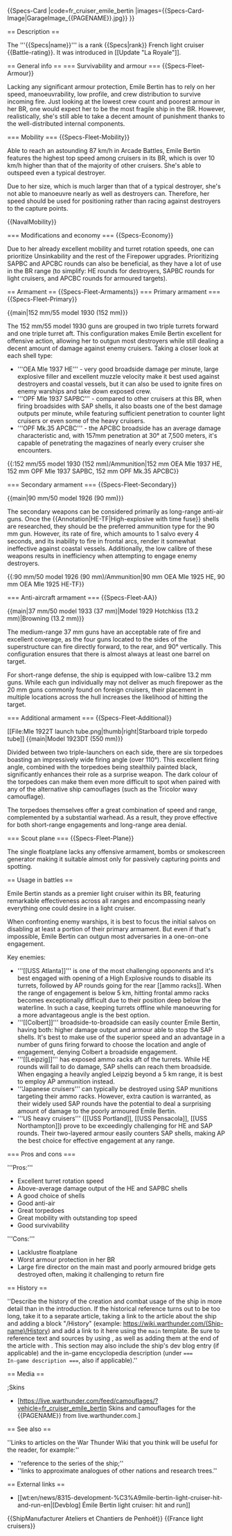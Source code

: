 {{Specs-Card
|code=fr_cruiser_emile_bertin
|images={{Specs-Card-Image|GarageImage_{{PAGENAME}}.jpg}}
}}

== Description ==
<!-- ''In the first part of the description, cover the history of the ship's creation and military application. In the second part, tell the reader about using this ship in the game. Add a screenshot: if a beginner player has a hard time remembering vehicles by name, a picture will help them identify the ship in question.'' -->
The '''{{Specs|name}}''' is a rank {{Specs|rank}} French light cruiser {{Battle-rating}}. It was introduced in [[Update "La Royale"]].

== General info ==
=== Survivability and armour ===
{{Specs-Fleet-Armour}}
<!-- ''Talk about the vehicle's armour. Note the most well-defended and most vulnerable zones, e.g. the ammo magazine. Evaluate the composition of components and assemblies responsible for movement and manoeuvrability. Evaluate the survivability of the primary and secondary armaments separately. Don't forget to mention the size of the crew, which plays an important role in fleet mechanics. Save tips on preserving survivability for the "Usage in battles" section. If necessary, use a graphical template to show the most well-protected or most vulnerable points in the armour.'' -->
Lacking any significant armour protection, Emile Bertin has to rely on her speed, manoeuvrability, low profile, and crew distribution to survive incoming fire. Just looking at the lowest crew count and poorest armour in her BR, one would expect her to be the most fragile ship in the BR. However, realistically, she's still able to take a decent amount of punishment thanks to the well-distributed internal components.

=== Mobility ===
{{Specs-Fleet-Mobility}}
<!-- ''Write about the ship's mobility. Evaluate its power and manoeuvrability, rudder rerouting speed, stopping speed at full tilt, with its maximum forward and reverse speed.'' -->
Able to reach an astounding 87 km/h in Arcade Battles, Emile Bertin features the highest top speed among cruisers in its BR, which is over 10 km/h higher than that of the majority of other cruisers. She's able to outspeed even a typical destroyer.

Due to her size, which is much larger than that of a typical destroyer, she's not able to manoeuvre nearly as well as destroyers can. Therefore, her speed should be used for positioning rather than racing against destroyers to the capture points.

{{NavalMobility}}

=== Modifications and economy ===
{{Specs-Economy}}

Due to her already excellent mobility and turret rotation speeds, one can prioritize Unsinkability and the rest of the Firepower upgrades. Prioritizing SAPBC and APCBC rounds can also be beneficial, as they have a lot of use in the BR range (to simplify: HE rounds for destroyers, SAPBC rounds for light cruisers, and APCBC rounds for armoured targets).

== Armament ==
{{Specs-Fleet-Armaments}}
=== Primary armament ===
{{Specs-Fleet-Primary}}
<!-- ''Provide information about the characteristics of the primary armament. Evaluate their efficacy in battle based on their reload speed, ballistics and the capacity of their shells. Add a link to the main article about the weapon: <code><nowiki>{{main|Weapon name (calibre)}}</nowiki></code>. Broadly describe the ammunition available for the primary armament, and provide recommendations on how to use it and which ammunition to choose.'' -->
{{main|152 mm/55 model 1930 (152 mm)}}

The 152 mm/55 model 1930 guns are grouped in two triple turrets forward and one triple turret aft. This configuration makes Emile Bertin excellent for offensive action, allowing her to outgun most destroyers while still dealing a decent amount of damage against enemy cruisers. Taking a closer look at each shell type:

* '''OEA Mle 1937 HE''' - very good broadside damage per minute, large explosive filler and excellent muzzle velocity make it best used against destroyers and coastal vessels, but it can also be used to ignite fires on enemy warships and take down exposed crew.
* '''OPF Mle 1937 SAPBC''' - compared to other cruisers at this BR, when firing broadsides with SAP shells, it also boasts one of the best damage outputs per minute, while featuring sufficient penetration to counter light cruisers or even some of the heavy cruisers.
* '''OPF Mk.35 APCBC''' - the APCBC broadside has an average damage characteristic and, with 157mm penetration at 30° at 7,500 meters, it's capable of penetrating the magazines of nearly every cruiser she encounters.

{{:152 mm/55 model 1930 (152 mm)/Ammunition|152 mm OEA Mle 1937 HE, 152 mm OPF Mle 1937 SAPBC, 152 mm OPF Mk.35 APCBC}}

=== Secondary armament ===
{{Specs-Fleet-Secondary}}
<!-- ''Some ships are fitted with weapons of various calibres. Secondary armaments are defined as weapons chosen with the control <code>Select secondary weapon</code>. Evaluate the secondary armaments and give advice on how to use them. Describe the ammunition available for the secondary armament. Provide recommendations on how to use them and which ammunition to choose. Remember that any anti-air armament, even heavy calibre weapons, belong in the next section. If there is no secondary armament, remove this section.'' -->
{{main|90 mm/50 model 1926 (90 mm)}}

The secondary weapons can be considered primarily as long-range anti-air guns. Once the {{Annotation|HE-TF|High-explosive with time fuse}} shells are researched, they should be the preferred ammunition type for the 90 mm gun. However, its rate of fire, which amounts to 1 salvo every 4 seconds, and its inability to fire in frontal arcs, render it somewhat ineffective against coastal vessels. Additionally, the low calibre of these weapons results in inefficiency when attempting to engage enemy destroyers.

{{:90 mm/50 model 1926 (90 mm)/Ammunition|90 mm OEA Mle 1925 HE, 90 mm OEA Mle 1925 HE-TF}}

=== Anti-aircraft armament ===
{{Specs-Fleet-AA}}
<!-- ''An important part of the ship's armament responsible for air defence. Anti-aircraft armament is defined by the weapon chosen with the control <code>Select anti-aircraft weapons</code>. Talk about the ship's anti-air cannons and machine guns, the number of guns and their positions, their effective range, and about their overall effectiveness – including against surface targets. If there are no anti-aircraft armaments, remove this section.'' -->
{{main|37 mm/50 model 1933 (37 mm)|Model 1929 Hotchkiss (13.2 mm)|Browning (13.2 mm)}}

The medium-range 37 mm guns have an acceptable rate of fire and excellent coverage, as the four guns located to the sides of the superstructure can fire directly forward, to the rear, and 90° vertically. This configuration ensures that there is almost always at least one barrel on target.

For short-range defense, the ship is equipped with low-calibre 13.2 mm guns. While each gun individually may not deliver as much firepower as the 20 mm guns commonly found on foreign cruisers, their placement in multiple locations across the hull increases the likelihood of hitting the target.

=== Additional armament ===
{{Specs-Fleet-Additional}}
<!-- ''Describe the available additional armaments of the ship: depth charges, mines, torpedoes. Talk about their positions, available ammunition and launch features such as dead zones of torpedoes. If there is no additional armament, remove this section.'' -->
[[File:Mle 1922T launch tube.png|thumb|right|Starboard triple torpedo tube]]
{{main|Model 1923DT (550 mm)}}

Divided between two triple-launchers on each side, there are six torpedoes boasting an impressively wide firing angle (over 110°). This excellent firing angle, combined with the torpedoes being stealthily painted black, significantly enhances their role as a surprise weapon. The dark colour of the torpedoes can make them even more difficult to spot when paired with any of the alternative ship camouflages (such as the Tricolor wavy camouflage).

The torpedoes themselves offer a great combination of speed and range, complemented by a substantial warhead. As a result, they prove effective for both short-range engagements and long-range area denial.

=== Scout plane ===
{{Specs-Fleet-Plane}}

The single floatplane lacks any offensive armament, bombs or smokescreen generator making it suitable almost only for passively capturing points and spotting.

== Usage in battles ==
<!-- ''Describe the technique of using this ship, the characteristics of her use in a team and tips on strategy. Abstain from writing an entire guide – don't try to provide a single point of view, but give the reader food for thought. Talk about the most dangerous opponents for this vehicle and provide recommendations on fighting them. If necessary, note the specifics of playing with this vehicle in various modes (AB, RB, SB).'' -->
Emile Bertin stands as a premier light cruiser within its BR, featuring remarkable effectiveness across all ranges and encompassing nearly everything one could desire in a light cruiser.

When confronting enemy warships, it is best to focus the initial salvos on disabling at least a portion of their primary armament. But even if that's impossible, Emile Bertin can outgun most adversaries in a one-on-one engagement.

Key enemies:

* '''[[USS Atlanta]]''' is one of the most challenging opponents and it's best engaged with opening of a High Explosive rounds to disable its turrets, followed by AP rounds going for the rear [[ammo racks]]. When the range of engagement is below 5 km, hitting frontal ammo racks becomes exceptionally difficult due to their position deep below the waterline. In such a case, keeping turrets offline while manoeuvring for a more advantageous angle is the best option.
* '''[[Colbert]]''' broadside-to-broadside can easily counter Emile Bertin, having both: higher damage output and armour able to stop the SAP shells. It's best to make use of the superior speed and an advantage in a number of guns firing forward to choose the location and angle of engagement, denying Colbert a broadside engagement.
* '''[[Leipzig]]''' has exposed ammo racks aft of the turrets. While HE rounds will fail to do damage, SAP shells can reach them broadside. When engaging a heavily angled Leipzig beyond a 5 km range, it is best to employ AP ammunition instead.
* '''Japanese cruisers''' can typically be destroyed using SAP munitions targeting their ammo racks. However, extra caution is warranted, as their widely used SAP rounds have the potential to deal a surprising amount of damage to the poorly armoured Emile Bertin.
* '''US heavy cruisers''' ([[USS Portland]], [[USS Pensacola]], [[USS Northampton]]) prove to be exceedingly challenging for HE and SAP rounds. Their two-layered armour easily counters SAP shells, making AP the best choice for effective engagement at any range.

=== Pros and cons ===
<!-- ''Summarise and briefly evaluate the vehicle in terms of its characteristics and combat effectiveness. Mark its pros and cons in the bulleted list. Try not to use more than 6 points for each of the characteristics. Avoid using categorical definitions such as "bad", "good" and the like - use substitutions with softer forms such as "inadequate" and "effective".'' -->

'''Pros:'''

* Excellent turret rotation speed
* Above-average damage output of the HE and SAPBC shells
* A good choice of shells
* Good anti-air
* Great torpedoes
* Great mobility with outstanding top speed
* Good survivability

'''Cons:'''

* Lacklustre floatplane
* Worst armour protection in her BR
* Large fire director on the main mast and poorly armoured bridge gets destroyed often, making it challenging to return fire

== History ==
<!-- ''Describe the history of the creation and combat usage of the ship in more detail than in the introduction. If the historical reference turns out to be too long, take it to a separate article, taking a link to the article about the ship and adding a block "/History" (example: <nowiki>https://wiki.warthunder.com/(Ship-name)/History</nowiki>) and add a link to it here using the <code>main</code> template. Be sure to reference text and sources by using <code><nowiki><ref></ref></nowiki></code>, as well as adding them at the end of the article with <code><nowiki><references /></nowiki></code>. This section may also include the ship's dev blog entry (if applicable) and the in-game encyclopedia description (under <code><nowiki>=== In-game description ===</nowiki></code>, also if applicable).'' -->
''Describe the history of the creation and combat usage of the ship in more detail than in the introduction. If the historical reference turns out to be too long, take it to a separate article, taking a link to the article about the ship and adding a block "/History" (example: <nowiki>https://wiki.warthunder.com/(Ship-name)/History</nowiki>) and add a link to it here using the <code>main</code> template. Be sure to reference text and sources by using <code><nowiki><ref></ref></nowiki></code>, as well as adding them at the end of the article with <code><nowiki><references /></nowiki></code>. This section may also include the ship's dev blog entry (if applicable) and the in-game encyclopedia description (under <code><nowiki>=== In-game description ===</nowiki></code>, also if applicable).''

== Media ==
<!-- ''Excellent additions to the article would be video guides, screenshots from the game, and photos.'' -->

;Skins
* [https://live.warthunder.com/feed/camouflages/?vehicle=fr_cruiser_emile_bertin Skins and camouflages for the {{PAGENAME}} from live.warthunder.com.]

== See also ==
<!-- ''Links to articles on the War Thunder Wiki that you think will be useful for the reader, for example:''
* ''reference to the series of the ship;''
* ''links to approximate analogues of other nations and research trees.'' -->
''Links to articles on the War Thunder Wiki that you think will be useful for the reader, for example:''
* ''reference to the series of the ship;''
* ''links to approximate analogues of other nations and research trees.''

== External links ==
<!-- ''Paste links to sources and external resources, such as:''
* ''topic on the official game forum;''
* ''other literature.'' -->

* [[wt:en/news/8315-development-%C3%A9mile-bertin-light-cruiser-hit-and-run-en|[Devblog] Émile Bertin light cruiser: hit and run]]

{{ShipManufacturer Ateliers et Chantiers de Penhoët}}
{{France light cruisers}}